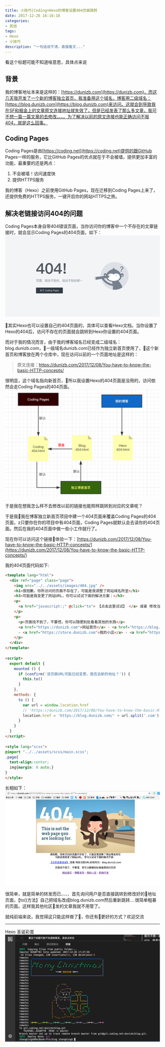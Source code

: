 ```yaml
---
title: 小技巧|Coding+Hexo的博客设置404页面跳转
date: 2017-12-26 16:16:18
categories:
- 其他
tags:
- Hexo
- 小技巧
description: "一句话说不清，直接看文..."
---
```

看这个标题可能不知道啥意思，具体点来说

## 背景

我的博客地址本来是这样的：[https://dunizb.com](https://dunizb.com)，而这几天我开发了一个新的博客独立首页，我准备用这个域名，博客用二级域名：[https://blog.dunizb.com](https://blog.dunizb.com)来访问。这就会到导致我在SF和掘金上的文章原文连接地址就失效了，但是已经发表了那么多文章，我可不想一篇一篇文章的去修改。。。。为了解决以前的原文连接也能正确访问不报404，就是这么回事。
<!-- more -->
## Coding Pages

Coding Pages是由[https://coding.net](https://coding.net)提供的跟GitHub Pages一样的服务，它比GitHub Pages的优点就在于不会被墙，提供更加丰富的功能，最重要的还是两点：
1. 不会被墙！访问速度快
2. 提供HTTPS服务

我的博客（Hexo）之前使用GitHub Pages，现在迁移到Coding Pages上来了，还提供免费的HTTPS服务，一键开启你的网站HTTPS之旅。

## 解决老链接访问404的问题

Coding Pages本身自带404错误页面，当你访问你的博客中一个不存在的文章链接时，就会显示Coding Pages的404页面，如下：
![Coding Pages的404页面](https://raw.githubusercontent.com/dunizb/cloudimg/master/blog/article/201712/coding-hexo-404/404.jpg)

其实Hexo也可以设置自己的404页面的，具体可以查看Hexo文档。当你设置了Hexo的404后，访问不存在的页面就会跳转到Hexo你设置的404页面。

而对于我的情况而言，由于我的博客域名已经变成二级域名：blog.dunizb.com，一级域名dunizb.com已经作为独立新首页使用了，这个新首页和博客放在两个仓库中，现在访问以前的一个页面地址是这样的：
> 原文连接：https://dunizb.com/2017/12/08/You-have-to-know-the-basic-HTTP-concepts/

很明显，这个域名指向新首页，所以我设置Hexo的404页面是没用的，访问依然会走Coding Pages的404页面。
![Coding Pages的404页面](https://raw.githubusercontent.com/dunizb/cloudimg/master/blog/article/201712/coding-hexo-404/404_3.png)

于是我在想我怎么样不去修改以前的链接也能照样跳转到对应的文章呢？

于是我我在博客独立新首页项目中建一个404页面来覆盖Coding Pages的404页面，z只要你在你的项目中有404页面，Coding Pages就默认会去读你的404页面。然后在我的404页面中做一些小工作就行了。

现在你可以访问这个链接体验一下：[https://dunizb.com/2017/12/08/You-have-to-know-the-basic-HTTP-concepts/](https://dunizb.com/2017/12/08/You-have-to-know-the-basic-HTTP-concepts/)

我的404页面代码如下:
```html
<template lang="html">
  <div ref="page" class="page">
    <img src="../../assets/images/404.jpg" />
    <h1>很抱歉，你所访问的页面不存在了，可能是我调整了网站域名所至</h1>
    <h3>可能是我变更了网站URL，你可以试试下面的解决方案：</h3>
    <p>
      <a href="javascript:;" @click="to"> 【点击这里试试】 </a> 或者 修改当前URL的域名为：blog.dunizb.com
    </p>
    <p>
      <p>页面找不到了，不要慌，你可以随便到处看看其他的东西</p>
      <a href="https://dunizb.com">网站首页</a> - <a href="https://blog.dunizb.com">博客首页</a>
      - <a href="https://store.dunizb.com">我的小店</a> - <a href="https://blog.dunizb.com/categories/%E5%89%8D%E7%AB%AF%E5%BC%80%E5%8F%91/">前端开发</a>
    </p>
  </div>
</template>

<script>
  export default {
    mounted () {
      if (confirm('该页面URL可能已经变更，是否去新的地址？')) {
        this.to()
      }
    },
    methods: {
      to () {
        var url = window.location.href
        // 'https://dunizb.com/2017/12/08/You-have-to-know-the-basic-HTTP-concepts/'
        location.href = 'https://blog.dunizb.com/' + url.split('.com')[1]
      }
    }
  }
</script>

<style lang="scss">
@import "../../assets/scss/main.scss";
.page{
  text-align:center;
  img{margin: 0 auto;}
}
</style>
```
长相如下：
![我的404页面](https://raw.githubusercontent.com/dunizb/cloudimg/master/blog/article/201712/coding-hexo-404/404_2.png)

很简单，就是简单的转发而已、、、、首先询问用户是否直接跳转到修改好的地址页面，【to()方法】自己把域名改成blog.dunizb.com然后重新跳转....很简单粗暴的页面。这样我其他社区发的文章我就不用管了。

就纯前端来说，我觉得这只能这样做了，你还有更好的方式？欢迎交流

********
Hexo 圣诞彩蛋
![Hexo 圣诞彩蛋](https://raw.githubusercontent.com/dunizb/cloudimg/master/blog/article/201712/coding-hexo-404/hexo-sd.png)

